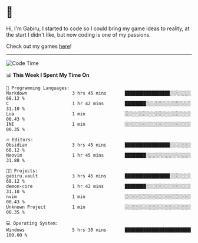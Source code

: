 # 🐀

Hi, I'm Gabiru, I started to code so I could bring my game ideas to reality, at the start I didn't like, but now coding is one of my passions.

Check out my games [here](https://gabiru.art/projetos/)!

---

<!--START_SECTION:waka-->
![Code Time](http://img.shields.io/badge/Code%20Time-461%20hrs%2057%20mins-blue)

📊 **This Week I Spent My Time On** 

```text
💬 Programming Languages: 
Markdown                 3 hrs 45 mins       █████████████████░░░░░░░░   68.12 % 
C                        1 hr 42 mins        ████████░░░░░░░░░░░░░░░░░   31.10 % 
Lua                      1 min               ░░░░░░░░░░░░░░░░░░░░░░░░░   00.43 % 
INI                      1 min               ░░░░░░░░░░░░░░░░░░░░░░░░░   00.35 % 

🔥 Editors: 
Obsidian                 3 hrs 45 mins       █████████████████░░░░░░░░   68.12 % 
Neovim                   1 hr 45 mins        ████████░░░░░░░░░░░░░░░░░   31.88 % 

🐱‍💻 Projects: 
gabiru.vault             3 hrs 45 mins       █████████████████░░░░░░░░   68.12 % 
demon-core               1 hr 42 mins        ████████░░░░░░░░░░░░░░░░░   31.10 % 
nvim                     1 min               ░░░░░░░░░░░░░░░░░░░░░░░░░   00.43 % 
Unknown Project          1 min               ░░░░░░░░░░░░░░░░░░░░░░░░░   00.35 % 

💻 Operating System: 
Windows                  5 hrs 30 mins       █████████████████████████   100.00 % 
```


<!--END_SECTION:waka-->
